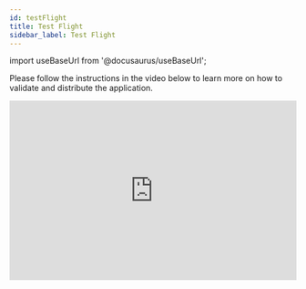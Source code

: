 ```yaml
---
id: testFlight
title: Test Flight
sidebar_label: Test Flight
---
```


import useBaseUrl from '@docusaurus/useBaseUrl';

Please follow the instructions in the video below to learn more on how to validate and distribute the application.

<iframe width="100%" height="315" src="https://www.youtube.com/embed/LU61wR9SsJE" frameborder="0" allow="accelerometer; autoplay; clipboard-write; encrypted-media; gyroscope; picture-in-picture" allowfullscreen></iframe>